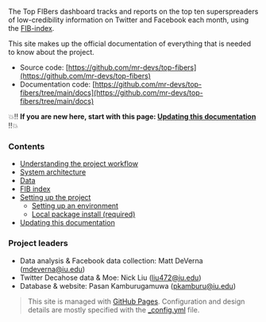 
The Top FIBers dashboard tracks and reports on the top ten superspreaders of low-credibility information on Twitter and Facebook each month, using the [FIB-index](./fib_index.md).

This site makes up the official documentation of everything that is needed to know about the project.

- Source code: [https://github.com/mr-devs/top-fibers](https://github.com/mr-devs/top-fibers)
- Documentation code: [https://github.com/mr-devs/top-fibers/tree/main/docs](https://github.com/mr-devs/top-fibers/tree/main/docs)

💥‼️ **If you are new here, start with this page: [Updating this documentation](./documentation.md)** ‼️💥

### Contents
- [Understanding the project workflow](./code/overview.md)
- [System architecture](./code/architecture.md)
- [Data](./data.md)
- [FIB index](./fib_index.md)
- [Setting up the project](./setup/setup.md)
    - [Setting up an environment](./setup/environment.md)
    - [Local package install (required)](./setup/package_install.md)
- [Updating this documentation](./documentation.md)

### Project leaders
- Data analysis & Facebook data collection: Matt DeVerna (mdeverna@iu.edu)
- Twitter Decahose data & Moe: Nick Liu (liu472@iu.edu)
- Database & website: Pasan Kamburugamuwa (pkamburu@iu.edu)

> This site is managed with [GitHub Pages](https://pages.github.com/).
> Configuration and design details are mostly specified with the [_config.yml](https://github.com/mr-devs/top-FIBers/blob/3cc7d9946abab4990c18ff66b425f874cbd11ce1/docs/_config.yml) file.